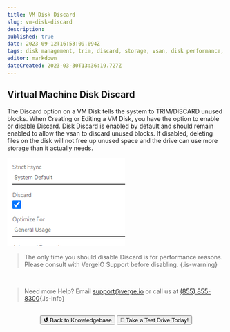 ```yaml
---
title: VM Disk Discard
slug: vm-disk-discard
description: 
published: true
date: 2023-09-12T16:53:09.094Z
tags: disk management, trim, discard, storage, vsan, disk performance, disk
editor: markdown
dateCreated: 2023-03-30T13:36:19.727Z
---
```


## Virtual Machine Disk Discard	


The Discard option on a VM Disk tells the system to TRIM/DISCARD unused blocks. When Creating or Editing a VM Disk, you have the option to enable or disable Discard. Disk Discard is enabled by default and should remain enabled to allow the vsan to discard unused blocks. If disabled, deleting files on the disk will not free up unused space and the drive can use more storage than it actually needs.

![2023-03-30_10_43_52-diskdiscardwindow.png](/public/2023-03-30_10_43_52-diskdiscardwindow.png)

> The only time you should disable Discard is for performance reasons. Please consult with VergeIO Support before disabling. 
{.is-warning}


<br>

> Need more Help? Email <a href="mailto:support@verge.io?subject=Support Inquiry" target="_blank" rel="noopener noreferrer">support@verge.io</a> or call us at <a href="tel:+855-855-8300">(855) 855-8300</a>{.is-info}

<br>
<div style="text-align: center">
  <a href="https://wiki.verge.io/en/public/kb"><button class="button-grey"> <b>↺</b> Back to Knowledgebase</button></a>
<a href="https://www.verge.io/test-drive"><button class="button-orange">🚗 Take a Test Drive Today!</button></a>
</div>